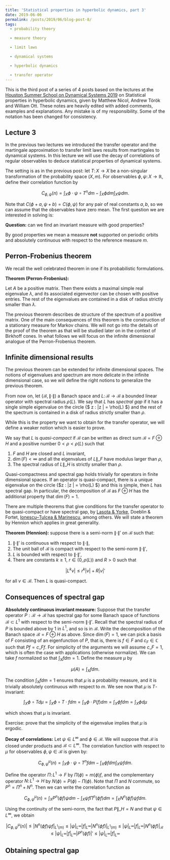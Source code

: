 ```yaml
---
title: 'Statistical properties in hyperbolic dynamics, part 3'
date: 2019-06-06
permalink: /posts/2019/06/blog-post-8/
tags:
  - probability theory

  - measure theory

  - limit laws

  - dynamical systems

  - hyperbolic dynamics

  - transfer operator
---
```


This is the third post of a series of 4 posts based on the lectures at the [Houston Summer School on Dynamical Systems 2019](https://www.math.uh.edu/dynamics/school/school2019/) on Statistical properties in hyperbolic dynamics, given by Matthew Nicol, Andrew Török and William Ott. These notes are heavily edited with added comments, examples and explanations. Any mistake is of my responsibility. Some of the notation has been changed for consistency.

## Lecture 3

In the previous two lectures we introduced the transfer operator and the martingale approximation to transfer limit laws results from martingales to dynamical systems. In this lecture we will use the decay of correlations of regular observables to deduce statistical properties of dynamical systems.

The setting is as in the previous post: let $T\colon X\to X$ be a non-singular transformation of the probability space $(X,m)$. For observables $\phi,\psi\colon X\to\mathbb{R}$, define their correlation function by

$$
C_{\phi,\psi}(n) = \int_X \phi\cdot \psi\circ T^n dm - \int_X \phi dm \int_X\psi dm.
$$

Note that $C(\phi+a,\psi +b) = C(\phi ,\psi)$ for any pair of real constants $a,b$, so we can assume that the observables have zero mean. The first question we are interested in solving is:

**Question:** can we find an invariant measure with good properties?

By good properties we mean a measure **not** supported on periodic orbits and absolutely continuous with respect to the reference measure $m$.

## Perron-Frobenius theorem

We recall the well celebrated theorem in one if its probabilistic formulations.

**Theorem (Perron-Frobenius):**

Let $A$ be a positive matrix. Then there exists a maximal simple real eigenvalue $\lambda$, and its associated eigenvector can be chosen with positive entries. The rest of the eigenvalues are contained in a disk of radius strictly smaller than $\lambda$.

The previous theorem describes de structure of the spectrum of a positive matrix. One of the main consequences of this theorem is the construction of a stationary measure for Markov chains. We will not go into the details of the proof of the theorem as that will be studied later on in the context of Birkhoff cones. In what follows we will focus on the infinite dimensional analogue of the Perron-Frobenius theorem.

## Infinite dimensional results

The previous theorem can be extended for infinite dimensional spaces. The notions of eigenvalues and spectrum are more delicate in the infinite dimensional case, so we will define the right notions to generalize the previous theorem.

From now on, let $(\mathcal{B},\| \cdot \|)$ a Banach space and $L\colon \mathcal{B}\to \mathcal{B}$ a bounded linear operator with spectral radius $\rho(L)$. We say that $L$ has *spectral gap* if it has a single simple eigenvalue on the circle {$ z : \|z \| = \rho(L) $} and the rest of the spectrum is contained in a disk of radius strictly smaller than $\rho$.

While this is the property we want to obtain for the transfer operator, we will define a weaker notion which is easier to prove.

We say that $L$ is *quasi-compact* if $\mathcal{B}$ can be written as direct sum $\mathcal{B} = F\oplus H$ and a positive number $0 < \rho < \rho(L)$ such that
1. $F$ and $H$ are closed and $L$ invariant,
2. $\dim(F) < \infty$ and all the eigenvalues of $L\|\_F$ have modulus larger than $\rho$,
3. The spectral radius of $L\|\_H$ is strictly smaller than $\rho$.

Quasi-compactness and spectral gap holds trivially for operators in finite dimensional spaces. If an operator is quasi-compact, there is a unique eigenvalue on the circle {$z : \|z \| = \rho(L) $} and this is simple, then $L$ has spectral gap. In particular, the decomposition of $\mathcal{B}$ as $F\oplus H$ has the additional property that $\dim(F) = 1$.

There are multiple theorems that give conditions for the transfer operator to be quasi-compact or have spectral gap, by [Lasota & Yorke](http://www.ams.org/journals/tran/1973-186-00/S0002-9947-1973-0335758-1/S0002-9947-1973-0335758-1.pdf), Doeblin & Fortet, [Ionescu–Tulcea & Marinescu](https://www.jstor.org/stable/1969514?seq=1#page_scan_tab_contents), among others. We will state a theorem by Hennion which applies in great generality.

**Theorem (Hennion):** suppose there is a semi-norm $\|\cdot \|'$ on $\mathcal{B}$ such that:
1. $\|\cdot\|'$ is continuous with respect to $\|\cdot\|$,
2. The unit ball of $\mathcal{B}$ is compact with respect to the semi-norm $\|\cdot\|'$,
3. $L$ is bounded with respect to $\|\cdot\|'$,
4. There are constants $k\geq 1$, $r\in(0,\rho(L))$ and $R > 0$ such that

$$
| L^k v | \leq r^k|v| + R| v|'
$$

for all $v\in \mathcal{B}$. Then $L$ is quasi-compact.

## Consequences of spectral gap

**Absolutely continuous invariant measure:** Suppose that the transfer operator $P:\mathcal{B}\to\mathcal{B}$ has spectral gap for some Banach space of functions $\mathcal{B}\subset L^1$ with respect to the semi-norm $\|\cdot\|'$. Recall that the spectral radius of $P$ is bounded above by $1$ in $L^1$, and so is in $\mathcal{B}$. Write the decomposition of the Banach space $\mathcal{B} = F\oplus H$ as above. Since $\dim(F) = 1$, we can pick a basis of $F$ consisting of an eigenfunction of $P$, that is, there is $f\in F$ and $c_F\in\mathbb{C}$ such that $P f = c\_F f$. For simplicity of the arguments we will assume $c\_F = 1$, which is often the case with applications (otherwise normalize). We can take $f$ normalized so that $\int_X f dm = 1$. Define the measure $\mu$ by

$$
\mu(A) = \int_X f dm.
$$

The condition $\int_X f dm = 1$ ensures that $\mu$ is a probability measure, and it is trivially absolutely continuous with respect to $m$. We see now that $\mu$ is $T$-invariant:

$$
\int_X \phi \circ T d\mu = \int_X \phi \circ T \cdot f dm = \int_X \phi \cdot P(f) dm = \int_X \phi f dm = \int_X \phi d\mu
$$

which shows that $\mu$ is invariant.

Exercise: prove that the simplicity of the eigenvalue implies that $\mu$ is ergodic.


**Decay of correlations:** Let $\psi\in L^\infty$ and $\phi\in\mathcal{B}$. We will suppose that $\mathcal{B}$ is closed under products and $\mathcal{B}\subset L^\infty$. The correlation function with respect to $\mu$ for observables $\phi,\psi\in\mathcal{B}$ is given by:

$$
C_{\phi,\psi}^\mu(n) = \int_X \phi\cdot \psi\circ T^n fdm - \int_X \phi fdm \int_X\psi fdm.
$$

Define the operator $\Pi\colon L^1\to F$ by $\Pi(\phi) = m(\phi) f$, and the complementary operator $N\colon L^1\to H$ by $N(\phi) = P(\phi) - \Pi(\phi)$. Note that $\Pi$ and $N$ commute, so $P^n = \Pi^n + N^n$. Then we can write the correlation function as

$$
C_{\phi,\psi}^\mu(n) = \int_X P^n(\phi f)\psi dm -  \int_X\psi f \Pi^n(\phi f)  dm = \int_X N^n(\phi f) \psi f dm.
$$

Using the continuity of the semi-norm, the fact that $P\|\_H = N$ and that $\psi\in L^\infty$, we obtain

$$
|C_{\phi,\psi}^\mu(n)| \leq |N^n(\phi f) \psi f|_{L^1(m)} \leq |\psi|_{L^\infty}|f|_{L^\infty}|N^n(\phi f)|_{L^1(m)} \leq |\psi|_{L^\infty}|f|_{L^\infty}|N^n(\phi f)|_{\mathcal{B}} \leq |\psi|_{L^\infty}|f|_{L^\infty}|P^n(\phi f)|' \leq |\psi|_{L^\infty}|f|_{L^\infty}
$$



## Obtaining spectral gap
